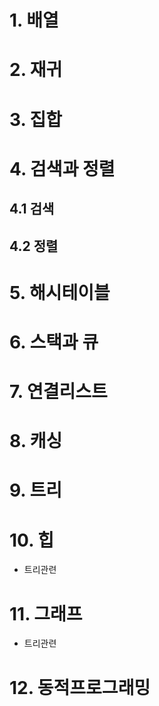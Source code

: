 # 1. 배열

# 2. 재귀

# 3. 집합

# 4. 검색과 정렬

## 4.1 검색

## 4.2 정렬

# 5. 해시테이블

# 6. 스택과 큐

# 7. 연결리스트

# 8. 캐싱

# 9. 트리

# 10. 힙

- 트리관련

# 11. 그래프

- 트리관련

# 12. 동적프로그래밍
